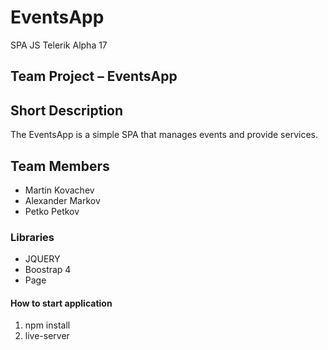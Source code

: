 # EventsApp

SPA JS Telerik Alpha 17

## Team Project – EventsApp

## Short Description

The EventsApp is a simple SPA that manages events and provide services.

## Team Members

- Martin Kovachev
- Alexander Markov
- Petko Petkov

### Libraries

- JQUERY
- Boostrap 4
- Page

#### How to start application

1. npm install
2. live-server